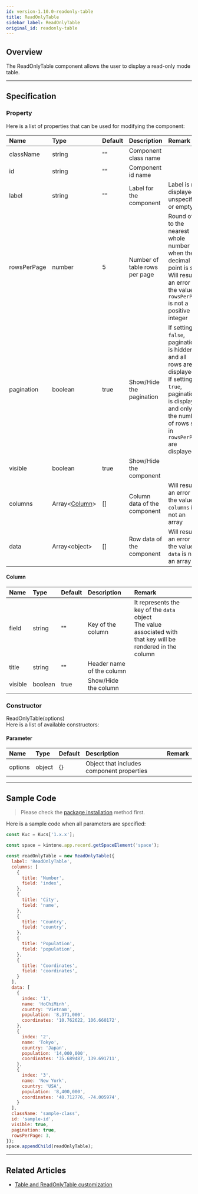```yaml
---
id: version-1.10.0-readonly-table
title: ReadOnlyTable
sidebar_label: ReadOnlyTable
original_id: readonly-table
---
```


## Overview

The ReadOnlyTable component allows the user to display a read-only mode table.

<div class="sample-container" id="readonly-table">
  <div id="sample-container__components"></div>
</div>
<script src="/js/samples/desktop/readonly-table.js"></script>

---

## Specification

### Property

Here is a list of properties that can be used for modifying the component:

| Name   | Type | Default | Description | Remark |
| :--- | :--- | :--- | :--- | :--- |
| className | string | ""  | Component class name | |
| id | string | ""  | Component id name | |
| label | string | ""  | Label for the component | Label is not displayed if unspecified or empty |
| rowsPerPage | number | 5 | Number of table rows per page | Round off to the nearest whole number when the decimal point is set<br>Will result an error if the value of `rowsPerPage` is not a positive integer |
| pagination | boolean | true | Show/Hide the pagination | If setting `false`, pagination is hidden and all rows are displayed<br>If setting `true`, pagination is displayed and only the number of rows set in `rowsPerPage` are displayed</li></ul> |
| visible | boolean | true | Show/Hide the component | |
| columns | Array\<[Column](#column)\> | []  | Column data of the component | Will result an error if the value of `columns` is not an array |
| data | Array\<object\> | []  | Row data of the component | Will result an error if the value of `data` is not an array |

#### Column
| Name | Type | Default | Description | Remark |
| :--- | :--- | :--- | :--- | :--- |
| field | string | ""  | Key of the column | It represents the key of the `data` object<br>The value associated with that key will be rendered in the column |
| title | string | ""  | Header name of the column | |
| visible | boolean |  true  | Show/Hide the column | |

### Constructor

ReadOnlyTable(options)<br>
Here is a list of available constructors:

#### Parameter
| Name | Type | Default | Description | Remark |
| :--- | :--- | :--- | :--- | :--- |
| options | object | {} | Object that includes component properties |  |

---
## Sample Code

> Please check the [package installation](../../getting-started/quick-start.md#installation) method first.

Here is a sample code when all parameters are specified:

```javascript
const Kuc = Kucs['1.x.x'];

const space = kintone.app.record.getSpaceElement('space');

const readOnlyTable = new ReadOnlyTable({
  label: 'ReadOnlyTable',
  columns: [
    {
      title: 'Number',
      field: 'index',
    },
    {
      title: 'City',
      field: 'name',
    },
    {
      title: 'Country',
      field: 'country',
    },
    {
      title: 'Population',
      field: 'population',
    },
    {
      title: 'Coordinates',
      field: 'coordinates',
    }
  ],
  data: [
    {
      index: '1',
      name: 'HoChiMinh',
      country: 'Vietnam',
      population: '8,371,000',
      coordinates: '10.762622, 106.660172',
    },
    {
      index: '2',
      name: 'Tokyo',
      country: 'Japan',
      population: '14,000,000',
      coordinates: '35.689487, 139.691711',
    },
    {
      index: '3',
      name: 'New York',
      country: 'USA',
      population: '8,400,000',
      coordinates: '40.712776, -74.005974',
    }
  ],
  className: 'sample-class',
  id: 'sample-id',
  visible: true,
  pagination: true,
  rowsPerPage: 3,
});
space.appendChild(readOnlyTable);
```

---

## Related Articles

- [Table and ReadOnlyTable customization](../../guides/table-readonly-table-customization.md)
